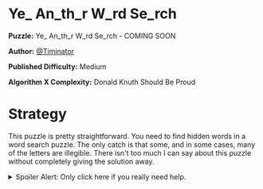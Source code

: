 # Ye_ An_th_r W_rd Se_rch

__Puzzle:__ Ye_ An_th_r W_rd Se_rch - COMING SOON

__Author:__ [@Timinator](https://www.codingame.com/profile/2df7157da821f39bbf6b36efae1568142907334)

__Published Difficulty:__ Medium

__Algorithm X Complexity:__ Donald Knuth Should Be Proud

# Strategy

This puzzle is pretty straightforward. You need to find hidden words in a word search puzzle. The only catch is that some, and in some cases, many of the letters are illegible. There isn't too much I can say about this puzzle without completely giving the solution away.

<details>
<summary>Spoiler Alert: Only click here if you really need help.</summary>
<br>

I'm not kidding. This puzzle will get significantly easier if you click below. Are you sure this is what you want?

<details>
<summary>Spoiler Alert: I'm positive. Give me the deets!</summary>
<br>

I feel bad about this. I don't like the idea of just giving the solution away.

<details>
<summary>Spoiler Alert: But, if you're sure...</summary>
<br>

This is your last chance to change your mind...

<details>
<summary>Spoiler Alert: I rufuse to change my mind. __Show me the money!__</summary>
<br>

Thinking of this puzzle as a word search is a road filled with dead ends. Instead, think of this puzzle as a word search construction puzzle. Given a list of a words and partially filled in grid, you must construct a word search that fits inside the parameters defined by the prefilled cells. In this puzzle, you must implement the word search construction example Knuth uses in his book to discuss the topic of “coloring”. The coloring discussion in the previous section should be enough to guide you to a solution!
</details>
</details>
</details>
</details>
